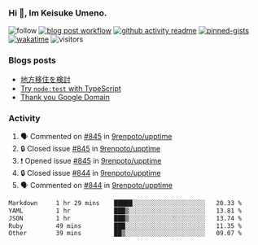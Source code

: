 ### Hi 👋, Im Keisuke Umeno.

<!--
**9renpoto/9renpoto** is a ✨ _special_ ✨ repository because its `README.md` (this file) appears on your GitHub profile.

Here are some ideas to get you started:

- 🔭 I’m currently working on ...
- 🌱 I’m currently learning ...
- 👯 I’m looking to collaborate on ...
- 🤔 I’m looking for help with ...
- 💬 Ask me about ...
- 📫 How to reach me: ...
- 😄 Pronouns: ...
- ⚡ Fun fact: ...
-->

![follow](https://img.shields.io/github/followers/9renpoto?label=Follow&style=social)
[![blog post workflow](https://github.com/9renpoto/9renpoto/actions/workflows/blog.yml/badge.svg)](https://github.com/9renpoto/9renpoto/actions/workflows/blog.yml)
[![github activity readme](https://github.com/9renpoto/9renpoto/actions/workflows/activity.yml/badge.svg)](https://github.com/9renpoto/9renpoto/actions/workflows/activity.yml)
[![pinned-gists](https://github.com/9renpoto/9renpoto/actions/workflows/pin-gist.yml/badge.svg)](https://github.com/9renpoto/9renpoto/actions/workflows/pin-gist.yml)
[![wakatime](https://github.com/9renpoto/9renpoto/actions/workflows/waka-readme-status.yml/badge.svg)](https://github.com/9renpoto/9renpoto/actions/workflows/waka-readme-status.yml)
![visitors](https://komarev.com/ghpvc/?username=9renpoto&label=Profile%20views&color=0e75b6&style=flat)

### Blogs posts

<!-- BLOG-POST-LIST:START -->
- [地方移住を検討](https://9renpoto.win/entry/2023/09/09/migration-plan)
- [Try `node:test` with TypeScript](https://9renpoto.win/entry/2023/07/23/node-test-runner)
- [Thank you Google Domain](https://9renpoto.win/entry/2023/07/08/new-domain)
<!-- BLOG-POST-LIST:END -->

### Activity

<!--START_SECTION:activity-->
1. 🗣 Commented on [#845](https://github.com/9renpoto/upptime/issues/845#issuecomment-1793444770) in [9renpoto/upptime](https://github.com/9renpoto/upptime)
2. 🔒 Closed issue [#845](https://github.com/9renpoto/upptime/issues/845) in [9renpoto/upptime](https://github.com/9renpoto/upptime)
3. ❗ Opened issue [#845](https://github.com/9renpoto/upptime/issues/845) in [9renpoto/upptime](https://github.com/9renpoto/upptime)
4. 🔒 Closed issue [#844](https://github.com/9renpoto/upptime/issues/844) in [9renpoto/upptime](https://github.com/9renpoto/upptime)
5. 🗣 Commented on [#844](https://github.com/9renpoto/upptime/issues/844#issuecomment-1793103360) in [9renpoto/upptime](https://github.com/9renpoto/upptime)
<!--END_SECTION:activity-->

<!--START_SECTION:waka-->

```txt
Markdown     1 hr 29 mins    █████░░░░░░░░░░░░░░░░░░░░   20.33 %
YAML         1 hr            ███▒░░░░░░░░░░░░░░░░░░░░░   13.81 %
JSON         1 hr            ███▒░░░░░░░░░░░░░░░░░░░░░   13.74 %
Ruby         49 mins         ███░░░░░░░░░░░░░░░░░░░░░░   11.35 %
Other        39 mins         ██▒░░░░░░░░░░░░░░░░░░░░░░   09.07 %
```

<!--END_SECTION:waka-->
